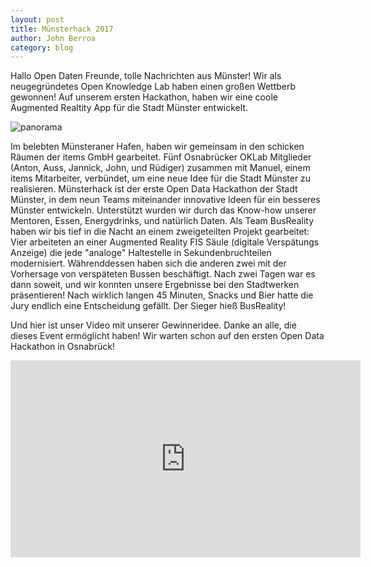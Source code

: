 ```yaml
---
layout: post
title: Münsterhack 2017
author: John Berroa
category: blog
---
```

Hallo Open Daten Freunde,
tolle Nachrichten aus Münster! Wir als neugegründetes Open Knowledge Lab haben einen großen Wettberb gewonnen!  Auf unserem ersten Hackathon, haben wir eine coole Augmented Realtity App für die Stadt Münster entwickelt.  

![panorama](/img/mshack17/Münsterhack_Panorama.JPG)

Im belebten Münsteraner Hafen, haben wir gemeinsam in den schicken Räumen der items GmbH gearbeitet. Fünf Osnabrücker OKLab Mitglieder (Anton, Auss, Jannick, John, und Rüdiger) zusammen mit Manuel, einem items Mitarbeiter, verbündet, um eine neue Idee für die Stadt Münster zu realisieren.  Münsterhack ist der erste Open Data Hackathon der Stadt Münster, in dem neun Teams miteinander innovative Ideen für ein besseres Münster entwickeln. Unterstützt wurden wir durch das Know-how unserer Mentoren, Essen, Energydrinks, und natürlich Daten.  Als Team BusReality haben wir bis tief in die Nacht an einem zweigeteilten Projekt gearbeitet: Vier arbeiteten an einer Augmented Reality FIS Säule (digitale Verspätungs Anzeige) die jede "analoge" Haltestelle in Sekundenbruchteilen modernisiert. Währenddessen haben sich die anderen zwei mit der Vorhersage von verspäteten Bussen beschäftigt. Nach zwei Tagen war es dann soweit, und wir konnten unsere Ergebnisse bei den Stadtwerken präsentieren! Nach wirklich langen 45 Minuten, Snacks und Bier hatte die Jury endlich eine Entscheidung gefällt. Der Sieger hieß BusReality!

Und hier ist unser Video mit unserer Gewinneridee.  Danke an alle, die dieses Event ermöglicht haben! Wir warten schon auf den ersten Open Data Hackathon in Osnabrück!

<iframe class="youtube-video" width="560" height="315" src="https://www.youtube.com/embed/vgbBKbQQlXQ" frameborder="0" gesture="media" allow="encrypted-media" allowfullscreen></iframe>
